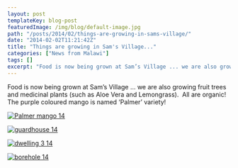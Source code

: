 ```yaml
---
layout: post
templateKey: blog-post
featuredImage: /img/blog/default-image.jpg
path: "/posts/2014/02/things-are-growing-in-sams-village/"
date: "2014-02-02T11:21:42Z"
title: "Things are growing in Sam's Village..."
categories: ["News from Malawi"]
tags: []
excerpt: "Food is now being grown at Sam’s Village ... we are also growing fruit trees and medicinal plants (..."
---
```


Food is now being grown at Sam’s Village ... we are also growing fruit trees and medicinal plants (such as Aloe Vera and Lemongrass).  All are organic!  The purple coloured mango is named ‘Palmer’ variety!

[![Palmer mango 14](https://www.africanvision.org.uk/africa-vision-news/wp-content/uploads/2014/02/Palmer-mango-14-300x225.jpg)](https://www.africanvision.org.uk/africa-vision-news/wp-content/uploads/2014/02/Palmer-mango-14.jpg)

[![guardhouse 14](https://www.africanvision.org.uk/africa-vision-news/wp-content/uploads/2014/02/guardhouse-14-300x225.jpg)](https://www.africanvision.org.uk/africa-vision-news/wp-content/uploads/2014/02/guardhouse-14.jpg)

[![dwelling 3 14](https://www.africanvision.org.uk/africa-vision-news/wp-content/uploads/2014/02/dwelling-3-14-300x225.jpg)](https://www.africanvision.org.uk/africa-vision-news/wp-content/uploads/2014/02/dwelling-3-14.jpg)

[![borehole 14](https://www.africanvision.org.uk/africa-vision-news/wp-content/uploads/2014/02/borehole-14-300x225.jpg)](https://www.africanvision.org.uk/africa-vision-news/wp-content/uploads/2014/02/borehole-14.jpg)